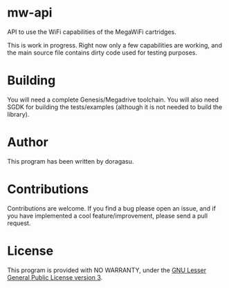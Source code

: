# mw-api
API to use the WiFi capabilities of the MegaWiFi cartridges.

This is work in progress. Right now only a few capabilities are working, and the main source file contains dirty code used for testing purposes.

# Building
You will need a complete Genesis/Megadrive toolchain. You will also need SGDK for building the tests/examples (although it is not needed to build the library).

# Author
This program has been written by doragasu.

# Contributions
Contributions are welcome. If you find a bug please open an issue, and if you have implemented a cool feature/improvement, please send a pull request.

# License
This program is provided with NO WARRANTY, under the [GNU Lesser General Public License version 3](https://www.gnu.org/licenses/lgpl.txt).
